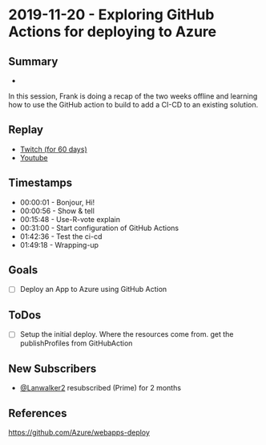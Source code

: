 
# 2019-11-20 - Exploring GitHub Actions for deploying to Azure

## Summary
-

In this session, Frank is doing a recap of the two weeks offline and learning how to use the GitHub action to build to add a CI-CD to an existing solution.

## Replay


- [Twitch (for 60 days)](https://www.twitch.tv/videos/)
- [Youtube](https://youtu.be/_yXeVo1LKJ8)


## Timestamps


- 00:00:01 - Bonjour, Hi!
- 00:00:56 - Show & tell
- 00:15:48 - Use-R-vote explain
- 00:31:00 - Start configuration of GitHub Actions
- 01:42:36 - Test the ci-cd
- 01:49:18 - Wrapping-up

Goals
-----

- [ ] Deploy an App to Azure using GitHub Action



ToDos
-----
- [ ] Setup the initial deploy. Where the resources come from. get the publishProfiles from GitHubAction


New Subscribers
---------------

- [@Lanwalker2](https://www.twitch.tv/Lanwalker2) resubscribed (Prime) for 2 months



References
----------

https://github.com/Azure/webapps-deploy
